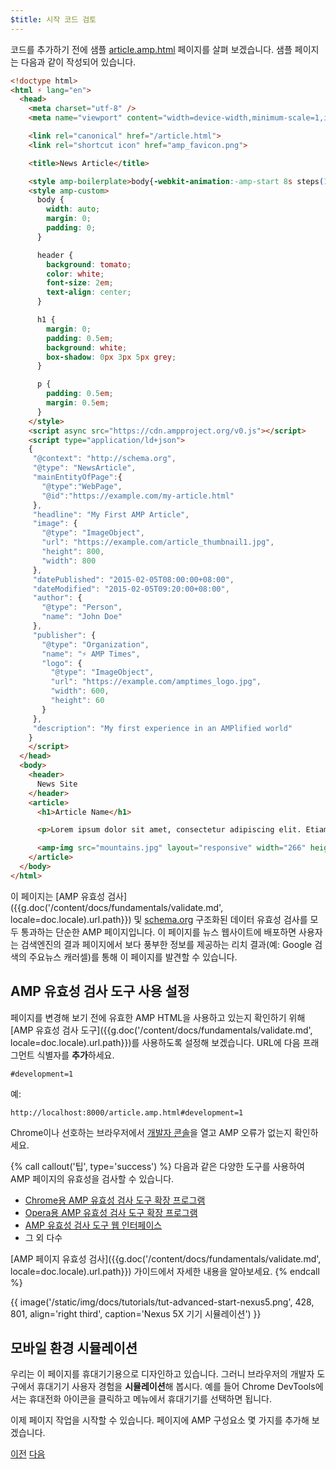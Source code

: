 ```yaml
---
$title: 시작 코드 검토
---
```


코드를 추가하기 전에 샘플 [article.amp.html](https://github.com/googlecodelabs/accelerated-mobile-pages-advanced/blob/master/article.amp.html) 페이지를 살펴 보겠습니다. 샘플 페이지는 다음과 같이 작성되어 있습니다.

```html
<!doctype html>
<html ⚡ lang="en">
  <head>
    <meta charset="utf-8" />
    <meta name="viewport" content="width=device-width,minimum-scale=1,initial-scale=1">

    <link rel="canonical" href="/article.html">
    <link rel="shortcut icon" href="amp_favicon.png">

    <title>News Article</title>

    <style amp-boilerplate>body{-webkit-animation:-amp-start 8s steps(1,end) 0s 1 normal both;-moz-animation:-amp-start 8s steps(1,end) 0s 1 normal both;-ms-animation:-amp-start 8s steps(1,end) 0s 1 normal both;animation:-amp-start 8s steps(1,end) 0s 1 normal both}@-webkit-keyframes -amp-start{from{visibility:hidden}to{visibility:visible}}@-moz-keyframes -amp-start{from{visibility:hidden}to{visibility:visible}}@-ms-keyframes -amp-start{from{visibility:hidden}to{visibility:visible}}@-o-keyframes -amp-start{from{visibility:hidden}to{visibility:visible}}@keyframes -amp-start{from{visibility:hidden}to{visibility:visible}}</style><noscript><style amp-boilerplate>body{-webkit-animation:none;-moz-animation:none;-ms-animation:none;animation:none}</style></noscript>
    <style amp-custom>
      body {
        width: auto;
        margin: 0;
        padding: 0;
      }

      header {
        background: tomato;
        color: white;
        font-size: 2em;
        text-align: center;
      }

      h1 {
        margin: 0;
        padding: 0.5em;
        background: white;
        box-shadow: 0px 3px 5px grey;
      }

      p {
        padding: 0.5em;
        margin: 0.5em;
      }
    </style>
    <script async src="https://cdn.ampproject.org/v0.js"></script>
    <script type="application/ld+json">
    {
     "@context": "http://schema.org",
     "@type": "NewsArticle",
     "mainEntityOfPage":{
       "@type":"WebPage",
       "@id":"https://example.com/my-article.html"
     },
     "headline": "My First AMP Article",
     "image": {
       "@type": "ImageObject",
       "url": "https://example.com/article_thumbnail1.jpg",
       "height": 800,
       "width": 800
     },
     "datePublished": "2015-02-05T08:00:00+08:00",
     "dateModified": "2015-02-05T09:20:00+08:00",
     "author": {
       "@type": "Person",
       "name": "John Doe"
     },
     "publisher": {
       "@type": "Organization",
       "name": "⚡ AMP Times",
       "logo": {
         "@type": "ImageObject",
         "url": "https://example.com/amptimes_logo.jpg",
         "width": 600,
         "height": 60
       }
     },
     "description": "My first experience in an AMPlified world"
    }
    </script>
  </head>
  <body>
    <header>
      News Site
    </header>
    <article>
      <h1>Article Name</h1>

      <p>Lorem ipsum dolor sit amet, consectetur adipiscing elit. Etiam egestas tortor sapien, non tristique ligula accumsan eu.</p>

      <amp-img src="mountains.jpg" layout="responsive" width="266" height="150"></amp-img>
    </article>
  </body>
</html>
```

이 페이지는 [AMP 유효성 검사]({{g.doc('/content/docs/fundamentals/validate.md', locale=doc.locale).url.path}}) 및 [schema.org](http://schema.org/) 구조화된 데이터 유효성 검사를 모두 통과하는 단순한 AMP 페이지입니다. 이 페이지를 뉴스 웹사이트에 배포하면 사용자는 검색엔진의 결과 페이지에서 보다 풍부한 정보를 제공하는 리치 결과(예: Google 검색의 주요뉴스 캐러셀)를 통해 이 페이지를 발견할 수 있습니다.

## AMP 유효성 검사 도구 사용 설정

페이지를 변경해 보기 전에 유효한 AMP HTML을 사용하고 있는지 확인하기 위해 [AMP 유효성 검사 도구]({{g.doc('/content/docs/fundamentals/validate.md', locale=doc.locale).url.path}})를 사용하도록 설정해 보겠습니다.  URL에 다음 프래그먼트 식별자를 **추가**하세요.

```text
#development=1
```

예:

```text
http://localhost:8000/article.amp.html#development=1
```

Chrome이나 선호하는 브라우저에서 [개발자 콘솔](https://developer.chrome.com/devtools/docs/console)을 열고 AMP 오류가 없는지 확인하세요.

{% call callout('팁', type='success') %}
다음과 같은 다양한 도구를 사용하여 AMP 페이지의 유효성을 검사할 수 있습니다.

- [Chrome용 AMP 유효성 검사 도구 확장 프로그램](https://chrome.google.com/webstore/detail/amp-validator/nmoffdblmcmgeicmolmhobpoocbbmknc)
- [Opera용 AMP 유효성 검사 도구 확장 프로그램](https://addons.opera.com/ko/extensions/details/amp-validator/)
- [AMP 유효성 검사 도구 웹 인터페이스](https://validator.ampproject.org/)
- 그 외 다수

[AMP 페이지 유효성 검사]({{g.doc('/content/docs/fundamentals/validate.md', locale=doc.locale).url.path}}) 가이드에서 자세한 내용을 알아보세요.
{% endcall %}

{{ image('/static/img/docs/tutorials/tut-advanced-start-nexus5.png', 428, 801, align='right third', caption='Nexus 5X 기기 시뮬레이션') }}

## 모바일 환경 시뮬레이션

우리는 이 페이지를 휴대기기용으로 디자인하고 있습니다. 그러니 브라우저의 개발자 도구에서 휴대기기 사용자 경험을 **시뮬레이션**해 봅시다. 예를 들어 Chrome DevTools에서는 휴대전화 아이콘을 클릭하고 메뉴에서 휴대기기를 선택하면 됩니다.

이제 페이지 작업을 시작할 수 있습니다. 페이지에 AMP 구성요소 몇 가지를 추가해 보겠습니다.

<div class="prev-next-buttons">
  <a class="button prev-button" href="{{g.doc('/content/docs/fundamentals/add_advanced/setting_up.md', locale=doc.locale).url.path}}"><span class="arrow-prev">이전</span></a>
  <a class="button next-button" href="{{g.doc('/content/docs/fundamentals/add_advanced/adding_components.md', locale=doc.locale).url.path}}"><span class="arrow-next">다음</span></a>
</div>
